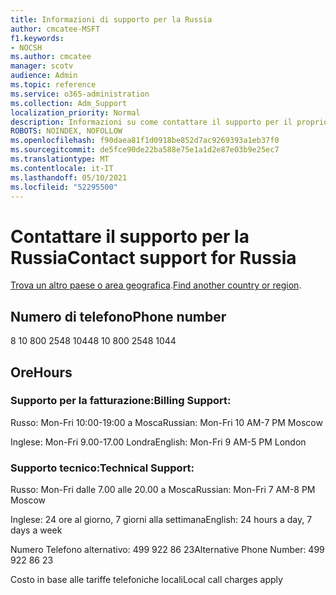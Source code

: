 ```yaml
---
title: Informazioni di supporto per la Russia
author: cmcatee-MSFT
f1.keywords:
- NOCSH
ms.author: cmcatee
manager: scotv
audience: Admin
ms.topic: reference
ms.service: o365-administration
ms.collection: Adm_Support
localization_priority: Normal
description: Informazioni su come contattare il supporto per il proprio paese o area geografica.
ROBOTS: NOINDEX, NOFOLLOW
ms.openlocfilehash: f90daea81f1d0918be852d7ac9269393a1eb37f0
ms.sourcegitcommit: de5fce90de22ba588e75e1a1d2e87e03b9e25ec7
ms.translationtype: MT
ms.contentlocale: it-IT
ms.lasthandoff: 05/10/2021
ms.locfileid: "52295500"
---
```

# <a name="contact-support-for-russia"></a><span data-ttu-id="41a48-103">Contattare il supporto per la Russia</span><span class="sxs-lookup"><span data-stu-id="41a48-103">Contact support for Russia</span></span>

<span data-ttu-id="41a48-104">[Trova un altro paese o area geografica](../../business-video/get-help-support.md).</span><span class="sxs-lookup"><span data-stu-id="41a48-104">[Find another country or region](../../business-video/get-help-support.md).</span></span>

## <a name="phone-number"></a><span data-ttu-id="41a48-105">Numero di telefono</span><span class="sxs-lookup"><span data-stu-id="41a48-105">Phone number</span></span>
<span data-ttu-id="41a48-106">8 10 800 2548 1044</span><span class="sxs-lookup"><span data-stu-id="41a48-106">8 10 800 2548 1044</span></span>

## <a name="hours"></a><span data-ttu-id="41a48-107">Ore</span><span class="sxs-lookup"><span data-stu-id="41a48-107">Hours</span></span>
### <a name="billing-support"></a><span data-ttu-id="41a48-108">Supporto per la fatturazione:</span><span class="sxs-lookup"><span data-stu-id="41a48-108">Billing Support:</span></span>

<span data-ttu-id="41a48-109">Russo: Mon-Fri 10:00-19:00 a Mosca</span><span class="sxs-lookup"><span data-stu-id="41a48-109">Russian: Mon-Fri 10 AM-7 PM Moscow</span></span>

<span data-ttu-id="41a48-110">Inglese: Mon-Fri 9.00-17.00 Londra</span><span class="sxs-lookup"><span data-stu-id="41a48-110">English: Mon-Fri 9 AM-5 PM London</span></span>

### <a name="technical-support"></a><span data-ttu-id="41a48-111">Supporto tecnico:</span><span class="sxs-lookup"><span data-stu-id="41a48-111">Technical Support:</span></span>

<span data-ttu-id="41a48-112">Russo: Mon-Fri dalle 7.00 alle 20.00 a Mosca</span><span class="sxs-lookup"><span data-stu-id="41a48-112">Russian: Mon-Fri 7 AM-8 PM Moscow</span></span>

<span data-ttu-id="41a48-113">Inglese: 24 ore al giorno, 7 giorni alla settimana</span><span class="sxs-lookup"><span data-stu-id="41a48-113">English: 24 hours a day, 7 days a week</span></span>

<span data-ttu-id="41a48-114">Numero Telefono alternativo: 499 922 86 23</span><span class="sxs-lookup"><span data-stu-id="41a48-114">Alternative Phone Number: 499 922 86 23</span></span>

<span data-ttu-id="41a48-115">Costo in base alle tariffe telefoniche locali</span><span class="sxs-lookup"><span data-stu-id="41a48-115">Local call charges apply</span></span>
